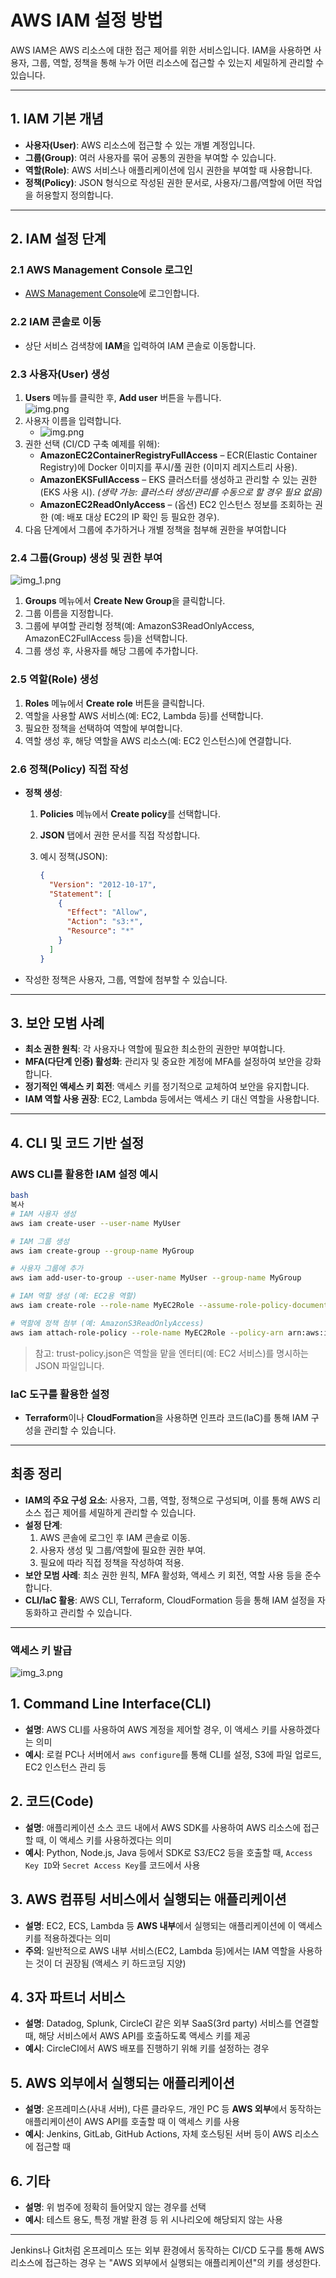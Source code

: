 # AWS IAM 설정 방법

AWS IAM은 AWS 리소스에 대한 접근 제어를 위한 서비스입니다. IAM을 사용하면 사용자, 그룹, 역할, 정책을 통해 누가 어떤 리소스에 접근할 수 있는지 세밀하게 관리할 수 있습니다.

---

## 1. IAM 기본 개념

- **사용자(User)**: AWS 리소스에 접근할 수 있는 개별 계정입니다.
- **그룹(Group)**: 여러 사용자를 묶어 공통의 권한을 부여할 수 있습니다.
- **역할(Role)**: AWS 서비스나 애플리케이션에 임시 권한을 부여할 때 사용합니다.
- **정책(Policy)**: JSON 형식으로 작성된 권한 문서로, 사용자/그룹/역할에 어떤 작업을 허용할지 정의합니다.

---

## 2. IAM 설정 단계

### 2.1 AWS Management Console 로그인

- [AWS Management Console](https://aws.amazon.com/console/)에 로그인합니다.

### 2.2 IAM 콘솔로 이동

- 상단 서비스 검색창에 **IAM**을 입력하여 IAM 콘솔로 이동합니다.

### 2.3 사용자(User) 생성

1. **Users** 메뉴를 클릭한 후, **Add user** 버튼을 누릅니다.  
  ![img.png](../img/img.png)
2. 사용자 이름을 입력합니다.
   - ![img.png](../img/img_2.png)
3. 권한 선택 (CI/CD 구축 예제를 위해):
   - **AmazonEC2ContainerRegistryFullAccess** – ECR(Elastic Container Registry)에 Docker 이미지를 푸시/풀 권한 (이미지 레지스트리 사용).
   - **AmazonEKSFullAccess** – EKS 클러스터를 생성하고 관리할 수 있는 권한 (EKS 사용 시). *(생략 가능: 클러스터 생성/관리를 수동으로 할 경우 필요 없음)*
   - **AmazonEC2ReadOnlyAccess** – (옵션) EC2 인스턴스 정보를 조회하는 권한 (예: 배포 대상 EC2의 IP 확인 등 필요한 경우).
4. 다음 단계에서 그룹에 추가하거나 개별 정책을 첨부해 권한을 부여합니다

### 2.4 그룹(Group) 생성 및 권한 부여
![img_1.png](../img/img_1.png)
1. **Groups** 메뉴에서 **Create New Group**을 클릭합니다.
2. 그룹 이름을 지정합니다.
3. 그룹에 부여할 관리형 정책(예: AmazonS3ReadOnlyAccess, AmazonEC2FullAccess 등)을 선택합니다.
4. 그룹 생성 후, 사용자를 해당 그룹에 추가합니다.

### 2.5 역할(Role) 생성

1. **Roles** 메뉴에서 **Create role** 버튼을 클릭합니다.
2. 역할을 사용할 AWS 서비스(예: EC2, Lambda 등)를 선택합니다.
3. 필요한 정책을 선택하여 역할에 부여합니다.
4. 역할 생성 후, 해당 역할을 AWS 리소스(예: EC2 인스턴스)에 연결합니다.

### 2.6 정책(Policy) 직접 작성

- **정책 생성**:
    1. **Policies** 메뉴에서 **Create policy**를 선택합니다.
    2. **JSON** 탭에서 권한 문서를 직접 작성합니다.
    3. 예시 정책(JSON):

        ```json
        {
          "Version": "2012-10-17",
          "Statement": [
            {
              "Effect": "Allow",
              "Action": "s3:*",
              "Resource": "*"
            }
          ]
        }
        
        ```

- 작성한 정책은 사용자, 그룹, 역할에 첨부할 수 있습니다.

---

## 3. 보안 모범 사례

- **최소 권한 원칙**: 각 사용자나 역할에 필요한 최소한의 권한만 부여합니다.
- **MFA(다단계 인증) 활성화**: 관리자 및 중요한 계정에 MFA를 설정하여 보안을 강화합니다.
- **정기적인 액세스 키 회전**: 액세스 키를 정기적으로 교체하여 보안을 유지합니다.
- **IAM 역할 사용 권장**: EC2, Lambda 등에서는 액세스 키 대신 역할을 사용합니다.

---

## 4. CLI 및 코드 기반 설정

### AWS CLI를 활용한 IAM 설정 예시

```bash
bash
복사
# IAM 사용자 생성
aws iam create-user --user-name MyUser

# IAM 그룹 생성
aws iam create-group --group-name MyGroup

# 사용자 그룹에 추가
aws iam add-user-to-group --user-name MyUser --group-name MyGroup

# IAM 역할 생성 (예: EC2용 역할)
aws iam create-role --role-name MyEC2Role --assume-role-policy-document file://trust-policy.json

# 역할에 정책 첨부 (예: AmazonS3ReadOnlyAccess)
aws iam attach-role-policy --role-name MyEC2Role --policy-arn arn:aws:iam::aws:policy/AmazonS3ReadOnlyAccess

```

> 참고: trust-policy.json은 역할을 맡을 엔터티(예: EC2 서비스)를 명시하는 JSON 파일입니다.
>

### IaC 도구를 활용한 설정

- **Terraform**이나 **CloudFormation**을 사용하면 인프라 코드(IaC)를 통해 IAM 구성을 관리할 수 있습니다.

---

## 최종 정리

- **IAM의 주요 구성 요소**: 사용자, 그룹, 역할, 정책으로 구성되며, 이를 통해 AWS 리소스 접근 제어를 세밀하게 관리할 수 있습니다.
- **설정 단계**:
    1. AWS 콘솔에 로그인 후 IAM 콘솔로 이동.
    2. 사용자 생성 및 그룹/역할에 필요한 권한 부여.
    3. 필요에 따라 직접 정책을 작성하여 적용.
- **보안 모범 사례**: 최소 권한 원칙, MFA 활성화, 액세스 키 회전, 역할 사용 등을 준수합니다.
- **CLI/IaC 활용**: AWS CLI, Terraform, CloudFormation 등을 통해 IAM 설정을 자동화하고 관리할 수 있습니다.
  
---

### 액세스 키 발급
![img_3.png](../img/img_3.png)  

## 1. Command Line Interface(CLI)

- **설명**: AWS CLI를 사용하여 AWS 계정을 제어할 경우, 이 액세스 키를 사용하겠다는 의미
- **예시**: 로컬 PC나 서버에서 `aws configure`를 통해 CLI를 설정, S3에 파일 업로드, EC2 인스턴스 관리 등

## 2. 코드(Code)

- **설명**: 애플리케이션 소스 코드 내에서 AWS SDK를 사용하여 AWS 리소스에 접근할 때, 이 액세스 키를 사용하겠다는 의미
- **예시**: Python, Node.js, Java 등에서 SDK로 S3/EC2 등을 호출할 때, `Access Key ID`와 `Secret Access Key`를 코드에서 사용

## 3. AWS 컴퓨팅 서비스에서 실행되는 애플리케이션

- **설명**: EC2, ECS, Lambda 등 **AWS 내부**에서 실행되는 애플리케이션에 이 액세스 키를 적용하겠다는 의미
- **주의**: 일반적으로 AWS 내부 서비스(EC2, Lambda 등)에서는 IAM 역할을 사용하는 것이 더 권장됨 (액세스 키 하드코딩 지양)

## 4. 3자 파트너 서비스

- **설명**: Datadog, Splunk, CircleCI 같은 외부 SaaS(3rd party) 서비스를 연결할 때, 해당 서비스에서 AWS API를 호출하도록 액세스 키를 제공
- **예시**: CircleCI에서 AWS 배포를 진행하기 위해 키를 설정하는 경우

## 5. AWS 외부에서 실행되는 애플리케이션

- **설명**: 온프레미스(사내 서버), 다른 클라우드, 개인 PC 등 **AWS 외부**에서 동작하는 애플리케이션이 AWS API를 호출할 때 이 액세스 키를 사용
- **예시**: Jenkins, GitLab, GitHub Actions, 자체 호스팅된 서버 등이 AWS 리소스에 접근할 때

## 6. 기타

- **설명**: 위 범주에 정확히 들어맞지 않는 경우를 선택
- **예시**: 테스트 용도, 특정 개발 환경 등 위 시나리오에 해당되지 않는 사용
  
---
Jenkins나 Git처럼 온프레미스 또는 외부 환경에서 동작하는 CI/CD 도구를 통해 AWS 리소스에 접근하는 경우 는 "AWS 외부에서 실행되는 애플리케이션"의 키를 생성한다.  

